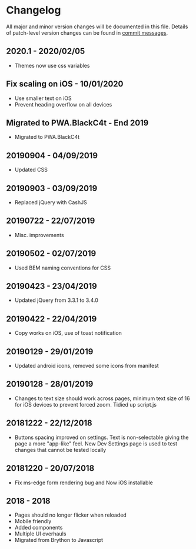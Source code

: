 # Changelog
All major and minor version changes will be documented in this file. Details of
patch-level version changes can be found in [commit messages](../../commits/master).

## 2020.1 - 2020/02/05
- Themes now use css variables

## Fix scaling on iOS - 10/01/2020
- Use smaller text on iOS
- Prevent heading overflow on all devices

## Migrated to PWA.BlackC4t - End 2019
- Migrated to PWA.BlackC4t

## 20190904 - 04/09/2019
- Updated CSS

## 20190903 - 03/09/2019
- Replaced jQuery with CashJS

## 20190722 - 22/07/2019
- Misc. improvements

## 20190502 - 02/07/2019
- Used BEM naming conventions for CSS

## 20190423 - 23/04/2019
- Updated jQuery from 3.3.1 to 3.4.0

## 20190422 - 22/04/2019
- Copy works on iOS, use of toast notification

## 20190129 - 29/01/2019
- Updated android icons, removed some icons from manifest

## 20190128 - 28/01/2019
- Changes to text size should work across pages, minimum text
size of 16 for iOS devices to prevent forced
zoom. Tidied up script.js

## 20181222 - 22/12/2018
- Buttons spacing improved on settings. Text is non-selectable
giving the page a more "app-like" feel. New Dev Settings page is used to test
changes that cannot be tested locally

## 20181220 - 20/07/2018
- Fix ms-edge form rendering bug and Now iOS installable

## 2018 - 2018
- Pages should no longer flicker when reloaded
- Mobile friendly
- Added components
- Multiple UI overhauls
- Migrated from Brython to Javascript
